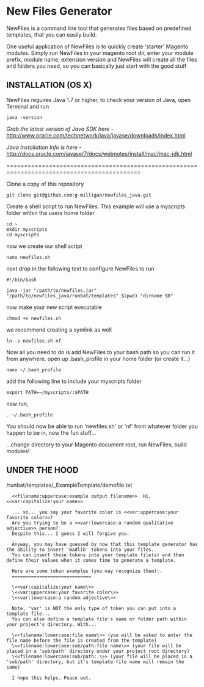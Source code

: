 New Files Generator
===================

NewFiles is a command line tool that generates files based on predefined templates, that you can easily build. 

One useful application of NewFiles is to quickly create 'starter' Magento modules. Simply run NewFiles in your magento root dir, enter your module prefix, module name, extension version and NewFiles will create all the files and folders you need, so you can basically just start with the good stuff 


INSTALLATION (OS X)
-------------------

NewFiles reguires Java 1.7 or higher, to check your version of Java, open Terminal and run

```
java -version
```
_Grab the latest version of Java SDK here_ - 
http://www.oracle.com/technetwork/java/javase/downloads/index.html

_Java Installation Info is here_ - 
http://docs.oracle.com/javase/7/docs/webnotes/install/mac/mac-jdk.html

============================================================================================

Clone a copy of this repository
```
git clone git@github.com:g-milligan/newfiles_java.git
```

Create a shell script to run NewFiles. This example will use a myscripts folder within the users home folder
```
cd ~
mkdir myscripts
cd myscripts
```
now we create our shell script
```
nano newfiles.sh
```
next drop in the following text to configure NewFiles to run
```
#!/bin/bash

java -jar "/path/to/newfiles.jar" "/path/to/newfiles_java/runbat/templates" $(pwd) "dirname $0"
```
now make your new script executable
```
chmod +x newfiles.sh
```
we recommend creating a symlink as well
```
ln -s newfiles.sh nf
```

Now all you need to do is add NewFiles to your bash path so you can run it from anywhere.
open up .bash_profile in your home folder (or create it...)
```
nano ~/.bash_profile
```
add the following line to include your myscripts folder
```
export PATH=~/myscripts/:$PATH 
```
now run,
```
. ~/.bash_profile
```
You should now be able to run 'newfiles.sh' or 'nf' from whatever folder you happen to be in, now the fun stuff...

...change directory to your Magento document root, run NewFiles, build modules!


UNDER THE HOOD
--------------
/runbat/templates/_ExampleTemplate/demofile.txt
```
  <<filename:uppercase:example output filename>>  Hi, <<var:capitalize:your name>> 

  ... so... you say your favorite color is <<var:uppercase:your favorite color>>? 
  Are you trying to be a <<var:lowercase:a random qualitative adjective>> person? 
  Despite this... I guess I will forgive you. 

  Anyway, you may have guessed by now that this template generator has the ability to insert 'madlib' tokens into your files.
  You can insert these tokens into your template file(s) and then define their values when it comes time to generate a template.

  Here are some token examples (you may recognize them):.
  =============================

  \<<var:capitalize:your name\>> 
  \<<var:uppercase:your favorite color\>> 
  \<<var:lowercase:a random adjective\>> 

  Note, 'var' is NOT the only type of token you can put into a template file...  
  You can also define a template file's name or folder path within your project's directory. With...  

  \<<filename:lowercase:file name\>> (you will be asked to enter the file name before the file is created from the template) 
  \<<filename:lowercase:sub/path:file name\>> (your file will be placed in a 'sub/path' directory under your project root directory) 
  \<<filename:lowercase:sub/path:.\>> (your file will be placed in a 'sub/path' directory, but it's template file name will remain the same) 

  I hope this helps. Peace out. 
```
